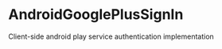 AndroidGooglePlusSignIn
=============
Client-side android play service authentication implementation